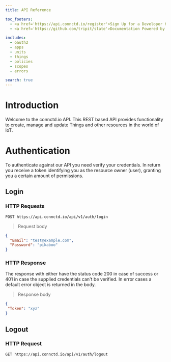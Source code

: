 ```yaml
---
title: API Reference

toc_footers:
  - <a href='https://api.connctd.io/register'>Sign Up for a Developer Key</a>
  - <a href='https://github.com/tripit/slate'>Documentation Powered by Slate</a>

includes:
  - oauth2
  - apps
  - units
  - things
  - policies
  - scopes
  - errors

search: true
---
```


# Introduction

Welcome to the connctd.io API. This REST based API provides functionality to create, manage and update Things and
other resources in the world of IoT.

# Authentication

To authenticate against our API you need verify your credentials. In return you receive a token identifying you as
the resource owner (user), granting you a certain amount of permissions.

## Login

### HTTP Requests


`POST https://api.connctd.io/api/v1/auth/login`

> Request body

```json
{
  "Email": "test@example.com",
  "Password": "pikaboo"
}
```

### HTTP Response

The response with either have the status code 200 in case of success or 401 in case the 
supplied credentials can't be verified. In error cases a default error object is
returned in the body.

> Response body

```json
{
 "Token": "xyz"
}
```

## Logout

### HTTP Request

`GET https://api.connctd.io/api/v1/auth/logout`
